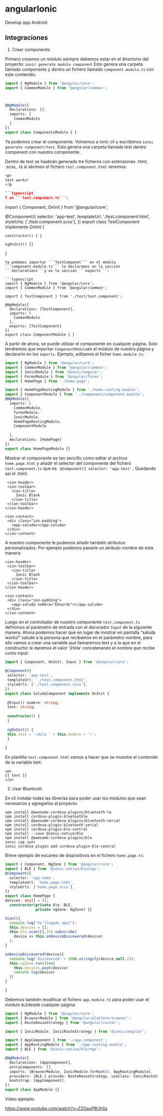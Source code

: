 # angularIonic
Develop app Android

## Integraciones 

1. Crear componente.

  Primero creamos un módulo siempre debemos estar en el directorio del proyecto:
    ```ionic generate module component```
  Esto genera una carpeta llamada components y dentro un fichero llamado ```component.module.ts``` con este contenido:
  
  ```typescript
  import { NgModule } from '@angular/core';
  import { CommonModule } from '@angular/common';



  @NgModule({
    declarations: [],
    imports: [
      CommonModule
    ]
  })
  export class ComponentsModule { }
  ```
  Ya podemos crear el componente. Volvemos a ionic cli y escribimos ```ionic generate component/test```. Esto genera una carpeta llamada test dentro component con nuestro componente.
  
  Dentro de test se haabrán generado tre ficheros con extensiones .html, .scss, .ts si abrimos el fichero ```test.component.html``` veremos:
  ```html
  <p>
  test works!
  </p

  ```typescript
  Y en ```test.component.ts```:
  ```
  import { Component, OnInit } from '@angular/core';

  @Component({
    selector: 'app-test',
    templateUrl: './test.component.html',
    styleUrls: ['./test.component.scss'],
  })
  export class TestComponent implements OnInit {

    constructor() { }

    ngOnInit() {}

  }
```
Ya podemos importar ```TestComponet``` en el módulo ```component.module.ts``` lo declaramos en la sección ```declarations```y en la sección ```exports```:

```typescript
import { NgModule } from '@angular/core';
import { CommonModule } from '@angular/common';

import { TestComponent } from './test/test.component';

@NgModule({
  declarations: [TestComponent],
  imports: [
    CommonModule
  ],
  exports: [TestComponent]
})
export class ComponentModule { }
```
A partir de ahora, se puede utilizar el componente en cualquier página. Solo tendremos que  importar ```ComponentModule```en el módulo de nuestra página y declararlo en los ```imports```. Ejemplo, editamos el ficher ```home.module.ts```:

```typescript
import { NgModule } from '@angular/core';
import { CommonModule } from '@angular/common';
import { IonicModule } from '@ionic/angular';
import { FormsModule } from '@angular/forms';
import { HomePage } from './home.page';

import { HomePageRoutingModule } from './home-routing.module';
import { ComponentModule } from '../component/component.module';
@NgModule({
  imports: [
    CommonModule,
    FormsModule,
    IonicModule,
    HomePageRoutingModule,
    ComponentModule
    
  ],
  declarations: [HomePage]
})
export class HomePageModule {}
```
Mostrar el componente es tan sencillo como editar el archivo ```home.page.html``` y añadir el selector del componente del fichero ```test.component.ts``` que es ``` @Component({
    selector: 'app-test',```
 Quedando así el .html:
```
 <ion-header>
 <ion-toolbar>
   <ion-title>
     Ionic Blank
   </ion-title>
 </ion-toolbar>
</ion-header>
 
<ion-content>
 <div class="ion-padding">
   <app-saluda></app-saluda>
 </div>
</ion-content>
```
A nuestro componente le podemos añadir también atributos personalizados.
Por ejemplo podemos pasarle un atributo nombre de esta manera:

```
<ion-header>
 <ion-toolbar>
   <ion-title>
     Ionic Blank
   </ion-title>
 </ion-toolbar>
</ion-header>
 
<ion-content>
 <div class="ion-padding">
   <app-saluda nombre="Eduardo"></app-saluda>
 </div>
</ion-content>
```
Luego en el controlador de nuestro componente ```test.component.ts``` definimos el parámetro de entrada con el decorador ```Input``` de la siguiente manera:
Ahora podemos hacer que en lugar de mostrar en pantalla “saluda works!” salude a la persona que recibamos en el parámetro nombre, para ello vamos a crear una variable que llamaremos text y a la que en el constructor le daremos el valor ‘¡Hola’ concatenando el nombre que recibe como input:
```typescript
import { Component, OnInit, Input } from '@angular/core';
 
@Component({
 selector: 'app-test',
 templateUrl: './test.component.html',
 styleUrls: ['./test.component.scss'],
})
export class SaludaComponent implements OnInit {
 
 @Input() nombre: string;
 text: string;
 
 constructor() {
 }
 
 ngOnInit() {
 this.text = '¡Hola ' + this.nombre + '!';
 }
 
}
```
En plantilla ```test.component.html``` vamos a hacer que se muestre el contenido de la variable text:
```
<p>
{{ text }}
</p>
```
  
2. Usar Bluetooth.

En  cli instalar todas  las librerías para poder usar los módulos que sean necesarios y agregarlos al proyecto:

```
npm install @awesome-cordova-plugins/bluetooth-le
npm install cordova-plugin-bluetoothle
npm install @awesome-cordova-plugins/bluetooth-serial
npm install cordova-plugin-bluetooth-serial
npm install cordova-plugin-ble-central
npm install --save @ionic-native/ble
npm install @awesome-cordova-plugins/ble
ionic cap sync
ionic cordova plugin add cordova-plugin-ble-central
```
Breve ejemplo de escaneo de dispositivos en el fichero ```home.page.ts```:
```typescript
import { Component, NgZone } from '@angular/core';
import { BLE } from '@ionic-native/ble/ngx';
@Component({
  selector: 'app-home',
  templateUrl: 'home.page.html',
  styleUrls: ['home.page.scss'],
})
export class HomePage {
devices: any[] = [];
  constructor(private ble: BLE,
              private ngZone: NgZone) {}

Scan(){
  console.log("he llegado aquí");
  this.devices = [];
  this.ble.scan([],15).subscribe(
    device => this.onDeviceDiscovered(device)
  );
}

onDeviceDiscovered(device){
  console.log('Discovered' + JSON.stringify(device,null,2));
  this.ngZone.run(()=>{
    this.devices.push(device)
    console.log(device)
  })
}

}
```
Debemos también modificar el fichero ```app.module.ts``` para poder usar el módulo ```BLE```desde cualquier página:

```typescript
import { NgModule } from '@angular/core';
import { BrowserModule } from '@angular/platform-browser';
import { RouteReuseStrategy } from '@angular/router';

import { IonicModule, IonicRouteStrategy } from '@ionic/angular';

import { AppComponent } from './app.component';
import { AppRoutingModule } from './app-routing.module';
import { BLE } from '@ionic-native/ble/ngx';

@NgModule({
  declarations: [AppComponent],
  entryComponents: [],
  imports: [BrowserModule, IonicModule.forRoot(), AppRoutingModule],
  providers: [BLE,{ provide: RouteReuseStrategy, useClass: IonicRouteStrategy }],
  bootstrap: [AppComponent],
})
export class AppModule {}
```

Vídeo ejemplo:

https://www.youtube.com/watch?v=ZZOauPBUhSs


